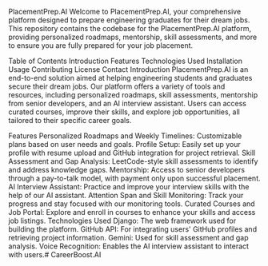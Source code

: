 PlacementPrep.AI
Welcome to PlacementPrep.AI, your comprehensive platform designed to prepare engineering graduates for their dream jobs. This repository contains the codebase for the PlacementPrep.AI platform, providing personalized roadmaps, mentorship, skill assessments, and more to ensure you are fully prepared for your job placement.

Table of Contents
Introduction
Features
Technologies Used
Installation
Usage
Contributing
License
Contact
Introduction
PlacementPrep.AI is an end-to-end solution aimed at helping engineering students and graduates secure their dream jobs. Our platform offers a variety of tools and resources, including personalized roadmaps, skill assessments, mentorship from senior developers, and an AI interview assistant. Users can access curated courses, improve their skills, and explore job opportunities, all tailored to their specific career goals.

Features
Personalized Roadmaps and Weekly Timelines: Customizable plans based on user needs and goals.
Profile Setup: Easily set up your profile with resume upload and GitHub integration for project retrieval.
Skill Assessment and Gap Analysis: LeetCode-style skill assessments to identify and address knowledge gaps.
Mentorship: Access to senior developers through a pay-to-talk model, with payment only upon successful placement.
AI Interview Assistant: Practice and improve your interview skills with the help of our AI assistant.
Attention Span and Skill Monitoring: Track your progress and stay focused with our monitoring tools.
Curated Courses and Job Portal: Explore and enroll in courses to enhance your skills and access job listings.
Technologies Used
Django: The web framework used for building the platform.
GitHub API: For integrating users' GitHub profiles and retrieving project information.
Gemini: Used for skill assessment and gap analysis.
Voice Recognition: Enables the AI interview assistant to interact with users.# CareerBoost.AI
